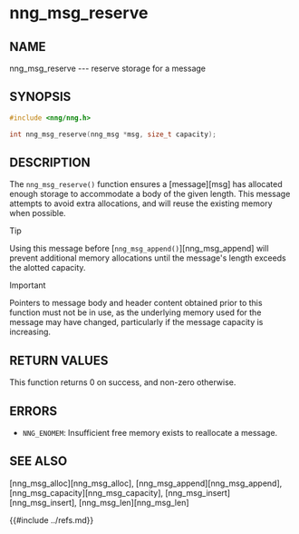 # nng_msg_reserve

## NAME

nng_msg_reserve --- reserve storage for a message

## SYNOPSIS

```c
#include <nng/nng.h>

int nng_msg_reserve(nng_msg *msg, size_t capacity);
```

## DESCRIPTION

The `nng_msg_reserve()` function ensures a [message][msg] has allocated enough storage
to accommodate a body of the given length.
This message attempts to avoid extra allocations,
and will reuse the existing memory when possible.

> [!TIP]
> Using this message before [`nng_msg_append()`][nng_msg_append]
> will prevent additional memory allocations until the message's length exceeds
> the alotted capacity.

> [!IMPORTANT]
> Pointers to message body and header content obtained prior to this
> function must not be in use, as the underlying memory used for the message
> may have changed, particularly if the message capacity is increasing.

## RETURN VALUES

This function returns 0 on success, and non-zero otherwise.

## ERRORS

- `NNG_ENOMEM`: Insufficient free memory exists to reallocate a message.

## SEE ALSO

[nng_msg_alloc][nng_msg_alloc],
[nng_msg_append][nng_msg_append],
[nng_msg_capacity][nng_msg_capacity],
[nng_msg_insert][nng_msg_insert],
[nng_msg_len][nng_msg_len]

{{#include ../refs.md}}
